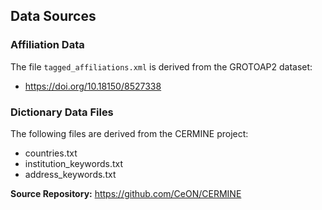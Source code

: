 ## Data Sources

### Affiliation Data

The file `tagged_affiliations.xml` is derived from the GROTOAP2 dataset:

- https://doi.org/10.18150/8527338

### Dictionary Data Files

The following files are derived from the CERMINE project:

- countries.txt
- institution_keywords.txt
- address_keywords.txt

**Source Repository:** https://github.com/CeON/CERMINE

